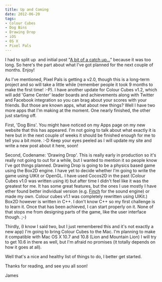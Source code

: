 ```yaml
---
title: Up and Coming
date: 2012-06-20
tags:
- Colour Cubes
- Dog Bins
- Drawing Drop
- iOS
- OS X
- Pixel Pals
---
```


I had to split up  and initial post "[A bit of a catch up...](/2012/a-bit-of-a-catch-up)" because it was too long. So here's the part about what I've got planned for the next couple of months. Enjoy!

As I've mentioned, Pixel Pals is getting a v2.0, though this is a long-term project and so will take a little while (remember people it took 9 months to make the first time! :-P). I have another update for Colour Cubes v1.2, which will add 'Game Center' leader boards and achievements along with Twitter and Facebook integration so you can brag about your scores with your friends. But those are known apps, what about new things? Well I have two more apps that I'm making at the moment. One nearly finished, the other just starting off.

First, 'Dog Bins'. You might have noticed on my Apps page on my new website that this has appeared. I'm not going to talk about what exactly it is here but in the next couple of weeks it should be finished enough for me to tell you a bit more. :-D Keep your eyes peeled as I will update my site and write a new post about it here, soon!

Second, Codename: 'Drawing Drop'. This is really early in production so it's really not going to out for a while, but I wanted to mention it so people know I've got things planned. Drawing Drop is going to be a physics based game using the Box2D engine. I have yet to decide whether I'm going to write the game using UIKit or OpenGL. I have used Cocos2D in the past (Colour Cubes v1.0 was written using it) but after time I didn't feel like it was the greatest for me. It has some great features, but the ones I use mostly I have ether found better individual version (e.g. <a title="Finch" href="https://github.com/zoul/Finch" target="_blank">Finch</a> for the sound engine) or made my own. Colour cubes v1.1 was completely rewritten using UIKit.) Box2D however is written in C++. I don't know C++ so my first challenge is to learn it. Once that has been achieved, I can start properly on it. None of that stops me from designing parts of the game, like the user interface though. ;-)

Thirdly, (I know I said two, but I just remembered this and it's not exactly a new app) I'm going to bring Colour Cubes to the Mac. I'm planning to make it compatible with Mac OS X 10.7 and 10.8 (Lion and Mountain Lion) I will try to get 10.6 in there as well, but I'm afraid no promises (it totally depends on how it goes at all).

Well that's a nice and healthy list of things to do, I better get started.

Thanks for reading, and see you all soon!

James
